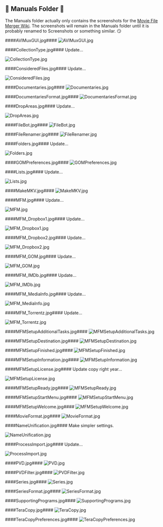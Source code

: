 ## :open_file_folder: Manuals Folder :open_file_folder:

The Manuals folder actually only contains the screenshots for the [Movie File Merger Wiki](https://github.com/Modi777/Movie-File-Merger/wiki).  The screenshots will remain in the Manuals folder until it is probably renamed to Screenshots or something similar.  :smirk:

####AVIMuxGUI.jpg####
![AVIMuxGUI.jpg](https://github.com/Modi777/Movie-File-Merger/blob/master/Manuals/AVIMuxGUI.jpg)

####CollectionType.jpg####
Update...

![CollectionType.jpg](https://github.com/Modi777/Movie-File-Merger/blob/master/Manuals/CollectionType.jpg)

####ConsideredFiles.jpg####
Update...

![ConsideredFiles.jpg](https://github.com/Modi777/Movie-File-Merger/blob/master/Manuals/ConsideredFiles.jpg)

####Documentaries.jpg####
![Documentaries.jpg](https://github.com/Modi777/Movie-File-Merger/blob/master/Manuals/Documentaries.jpg)

####DocumentariesFormat.jpg####
![DocumentariesFormat.jpg](https://github.com/Modi777/Movie-File-Merger/blob/master/Manuals/DocumentariesFormat.jpg)

####DropAreas.jpg####
Update...

![DropAreas.jpg](https://github.com/Modi777/Movie-File-Merger/blob/master/Manuals/DropAreas.jpg)

####FileBot.jpg####
![FileBot.jpg](https://github.com/Modi777/Movie-File-Merger/blob/master/Manuals/FileBot.jpg)

####FileRenamer.jpg####
![FileRenamer.jpg](https://github.com/Modi777/Movie-File-Merger/blob/master/Manuals/FileRenamer.jpg)

####Folders.jpg####
Update...

![Folders.jpg](https://github.com/Modi777/Movie-File-Merger/blob/master/Manuals/Folders.jpg)

####GOMPreferences.jpg####
![GOMPreferences.jpg](https://github.com/Modi777/Movie-File-Merger/blob/master/Manuals/GOMPreferences.jpg)

####Lists.jpg####
Update...

![Lists.jpg](https://github.com/Modi777/Movie-File-Merger/blob/master/Manuals/Lists.jpg)

####MakeMKV.jpg####
![MakeMKV.jpg](https://github.com/Modi777/Movie-File-Merger/blob/master/Manuals/MakeMKV.jpg)

####MFM.jpg####
Update...

![MFM.jpg](https://github.com/Modi777/Movie-File-Merger/blob/master/Manuals/MFM.jpg)

####MFM_Dropbox1.jpg####
Update...

![MFM_Dropbox1.jpg](https://github.com/Modi777/Movie-File-Merger/blob/master/Manuals/MFM_Dropbox1.jpg)

####MFM_Dropbox2.jpg####
Update...

![MFM_Dropbox2.jpg](https://github.com/Modi777/Movie-File-Merger/blob/master/Manuals/MFM_Dropbox2.jpg)

####MFM_GOM.jpg####
Update...

![MFM_GOM.jpg](https://github.com/Modi777/Movie-File-Merger/blob/master/Manuals/MFM_GOM.jpg)

####MFM_IMDb.jpg####
Update...

![MFM_IMDb.jpg](https://github.com/Modi777/Movie-File-Merger/blob/master/Manuals/MFM_IMDb.jpg)

####MFM_MediaInfo.jpg####
Update...

![MFM_MediaInfo.jpg](https://github.com/Modi777/Movie-File-Merger/blob/master/Manuals/MFM_MediaInfo.jpg)

####MFM_Torrentz.jpg####
Update...

![MFM_Torrentz.jpg](https://github.com/Modi777/Movie-File-Merger/blob/master/Manuals/MFM_Torrentz.jpg)

####MFMSetupAdditionalTasks.jpg####
![MFMSetupAdditionalTasks.jpg](https://github.com/Modi777/Movie-File-Merger/blob/master/Manuals/MFMSetupAdditionalTasks.jpg)

####MFMSetupDestination.jpg####
![MFMSetupDestination.jpg](https://github.com/Modi777/Movie-File-Merger/blob/master/Manuals/MFMSetupDestination.jpg)

####MFMSetupFinished.jpg####
![MFMSetupFinished.jpg](https://github.com/Modi777/Movie-File-Merger/blob/master/Manuals/MFMSetupFinished.jpg)

####MFMSetupInformation.jpg####
![MFMSetupInformation.jpg](https://github.com/Modi777/Movie-File-Merger/blob/master/Manuals/MFMSetupInformation.jpg)

####MFMSetupLicense.jpg####
Update copy right year...

![MFMSetupLicense.jpg](https://github.com/Modi777/Movie-File-Merger/blob/master/Manuals/MFMSetupLicense.jpg)

####MFMSetupReady.jpg####
![MFMSetupReady.jpg](https://github.com/Modi777/Movie-File-Merger/blob/master/Manuals/MFMSetupReady.jpg)

####MFMSetupStartMenu.jpg####
![MFMSetupStartMenu.jpg](https://github.com/Modi777/Movie-File-Merger/blob/master/Manuals/MFMSetupStartMenu.jpg)

####MFMSetupWelcome.jpg####
![MFMSetupWelcome.jpg](https://github.com/Modi777/Movie-File-Merger/blob/master/Manuals/MFMSetupWelcome.jpg)

####MovieFormat.jpg####
![MovieFormat.jpg](https://github.com/Modi777/Movie-File-Merger/blob/master/Manuals/MovieFormat.jpg)

####NameUnification.jpg####
Make simpler settings.

![NameUnification.jpg](https://github.com/Modi777/Movie-File-Merger/blob/master/Manuals/NameUnification.jpg)

####ProcessImport.jpg####
Update...

![ProcessImport.jpg](https://github.com/Modi777/Movie-File-Merger/blob/master/Manuals/ProcessImport.jpg)

####PVD.jpg####
![PVD.jpg](https://github.com/Modi777/Movie-File-Merger/blob/master/Manuals/PVD.jpg)

####PVDFilter.jpg####
![PVDFilter.jpg](https://github.com/Modi777/Movie-File-Merger/blob/master/Manuals/PVDFilter.jpg)

####Series.jpg####
![Series.jpg](https://github.com/Modi777/Movie-File-Merger/blob/master/Manuals/Series.jpg)

####SeriesFormat.jpg####
![SeriesFormat.jpg](https://github.com/Modi777/Movie-File-Merger/blob/master/Manuals/SeriesFormat.jpg)

####SupportingPrograms.jpg####
![SupportingPrograms.jpg](https://github.com/Modi777/Movie-File-Merger/blob/master/Manuals/SupportingPrograms.jpg)

####TeraCopy.jpg####
![TeraCopy.jpg](https://github.com/Modi777/Movie-File-Merger/blob/master/Manuals/TeraCopy.jpg)

####TeraCopyPreferences.jpg####
![TeraCopyPreferences.jpg](https://github.com/Modi777/Movie-File-Merger/blob/master/Manuals/TeraCopyPreferences.jpg)
